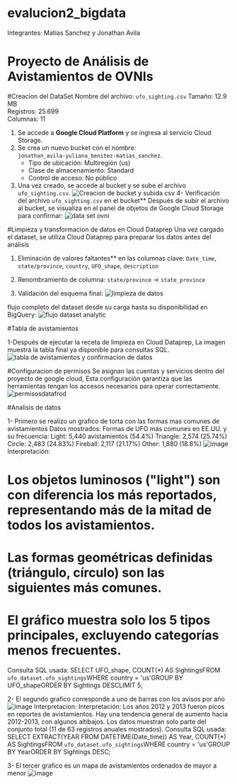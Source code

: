 # evalucion2_bigdata
Integrantes: Matias Sanchez y Jonathan Avila
# Proyecto de Análisis de Avistamientos de OVNIs

#Creacion del DataSet
Nombre del archivo: `ufo_sighting.csv`
Tamaño: 12.9 MB  
Registros: 25.699  
Columnas: 11  

1. Se accede a **Google Cloud Platform** y se ingresa al servicio Cloud Storage.
2. Se crea un nuevo bucket con el nombre:  
   `jonathan_avila-yuliana_benitez-matias_sanchez`.
   - Tipo de ubicación: Multiregión (us)
   - Clase de almacenamiento: Standard
   - Control de acceso: No público
3. Una vez creado, se accede al bucket y se sube el archivo `ufo_sighting.csv`.
   ![Creacion de bucket y subida csv](https://github.com/user-attachments/assets/bb05351a-6d51-4e77-afe8-db6b6e136355)
4- Verificación del archivo `ufo_sighting.csv` en el bucket**
Después de subir el archivo al bucket, se visualiza en el panel de objetos de Google Cloud Storage para confirmar:
![data set ovni](https://github.com/user-attachments/assets/0c422a73-9f72-4fc7-a580-adbd64093058)

#Limpieza y transformacion de datos en Cloud Dataprep
Una vez cargado el dataset, se utiliza Cloud Dataprep para preparar los datos antes del análisis

1. Eliminación de valores faltantes** en las columnas clave:
`Date_time`, `state/province`, `country`, `UFO_shape`, `description`

2. Renombramiento de columna:
`state/province` → `state_province`

3. Validación del esquema final:
![limpieza de datos](https://github.com/user-attachments/assets/78eb8e9c-3004-4721-b27c-b39f9bc6eda3)

flujo completo del dataset desde su carga hasta su disponibilidad en BigQuery:
![flujo dataset analytic](https://github.com/user-attachments/assets/d45aeacc-b303-4d08-8670-019309d69e65)

#Tabla de avistamientos

1-Después de ejecutar la receta de limpieza en Cloud Dataprep, La imagen muestra la tabla final ya disponible para consultas SQL.
![tabla de avistamientos y confirmacion de datos](https://github.com/user-attachments/assets/f9387969-c49e-4a47-aefd-4e2cce81c7d2)

#Configuracion de permisos
Se asignan las cuentas y servicios dentro del proyecto de google cloud, Esta configuración garantiza que las herramientas tengan los accesos necesarios para operar correctamente.
![permisosdatafrod](https://github.com/user-attachments/assets/76452845-4b72-437e-9694-faaf2042e70d)

#Analisis de datos

1- Primero se realizo un grafico de torta con las formas mas comunes de avistamientos
Datos mostrados:
Formas de UFO más comunes en EE.UU. y su frecuencia:
Light: 5,440 avistamientos (54.4%)
Triangle: 2,574 (25.74%)
Circle: 2,483 (24.83%)
Fireball: 2,117 (21.17%)
Other: 1,880 (18.8%)
![image](https://github.com/user-attachments/assets/a31e9378-bfd3-46e2-b44b-70ed533649af)
Interpretación:
#	Los objetos luminosos ("light") son con diferencia los más reportados, representando más de la mitad de todos los avistamientos.
#	Las formas geométricas definidas (triángulo, círculo) son las siguientes más comunes.
#	El gráfico muestra solo los 5 tipos principales, excluyendo categorías menos frecuentes.
Consulta SQL usada:
SELECT 
  UFO_shape,
  COUNT(*) AS SightingsFROM 
  `ufo_dataset.ufo_sightings`WHERE 
  country = 'us'GROUP BY 
  UFO_shapeORDER BY 
  Sightings DESCLIMIT 5;

2- El segundo grafico corresponde a uno de barras con los avisos por año
![image](https://github.com/user-attachments/assets/4cb2443f-8009-4d9c-a9c7-f86cfbd826cf)
Interpretacion:
Interpretación:
Los años 2012 y 2013 fueron picos en reportes de avistamientos.
Hay una tendencia general de aumento hacia 2012-2013, con algunos altibajos.
Los datos muestran solo parte del conjunto total (11 de 63 registros anuales mostrados).
Consulta SQL usada:
SELECT 
  EXTRACT(YEAR FROM DATETIME(Date_time)) AS Year,
  COUNT(*) AS SightingsFROM 
  `ufo_dataset.ufo_sightings`WHERE 
  country = 'us'GROUP BY 
  YearORDER BY 
  Sightings DESC;

3- El tercer grafico es un mapa de avistamientos ordenados de mayor a menor
![image](https://github.com/user-attachments/assets/86ae55de-b404-499e-a1ae-d25ac1e25429)


 
